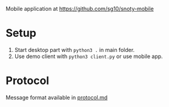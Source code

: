 Mobile application at https://github.com/sg10/snoty-mobile

# Setup

1. Start desktop part with `python3 .` in main folder.
2. Use demo client with `python3 client.py` or use mobile app.

# Protocol
Message format available in [protocol.md](https://github.com/silaslenz/snoty-desktop/blob/master/protocol.md)
